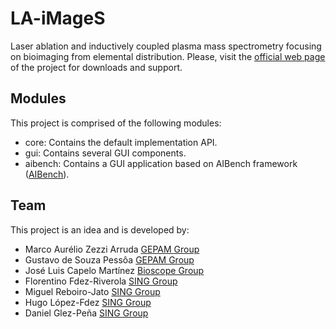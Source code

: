 LA-iMageS
=========
Laser ablation and inductively coupled plasma mass spectrometry focusing on bioimaging from elemental distribution. Please, visit the [official web page ](http://sing.ei.uvigo.es/la-images) of the project for downloads and support.

Modules
-------
This project is comprised of the following modules:
* core: Contains the default implementation API.
* gui: Contains several GUI components.
* aibench: Contains a GUI application based on AIBench framework ([AIBench](http://www.aibench.org/)).

Team
----
This project is an idea and is developed by:
* Marco Aurélio Zezzi Arruda [GEPAM Group](http://gepam.iqm.unicamp.br/)
* Gustavo de Souza Pessôa [GEPAM Group](http://gepam.iqm.unicamp.br/)
* José Luis Capelo Martínez [Bioscope Group](http://www.bioscopegroup.org/)
* Florentino Fdez-Riverola [SING Group](http://sing.ei.uvigo.es)
* Miguel Reboiro-Jato [SING Group](http://sing.ei.uvigo.es)
* Hugo López-Fdez [SING Group](http://sing.ei.uvigo.es)
* Daniel Glez-Peña [SING Group](http://sing.ei.uvigo.es)
